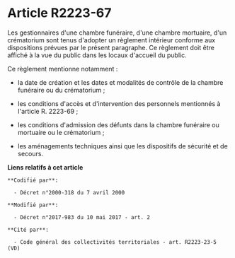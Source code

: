 # Article R2223-67

Les gestionnaires d'une chambre funéraire, d'une chambre mortuaire, d'un crématorium sont tenus d'adopter un règlement
intérieur conforme aux dispositions prévues par le présent paragraphe. Ce règlement doit être affiché à la vue du public dans
les locaux d'accueil du public.

Ce règlement mentionne notamment :

- la date de création et les dates et modalités de contrôle de la chambre funéraire ou du crématorium ;

- les conditions d'accès et d'intervention des personnels mentionnés à l'article R. 2223-69 ;

- les conditions d'admission des défunts dans la chambre funéraire ou mortuaire ou le crématorium ;

- les aménagements techniques ainsi que les dispositifs de sécurité et de secours.

**Liens relatifs à cet article**

	**Codifié par**:

	  - Décret n°2000-318 du 7 avril 2000

	**Modifié par**:

	  - Décret n°2017-983 du 10 mai 2017 - art. 2

	**Cité par**:

	  - Code général des collectivités territoriales - art. R2223-23-5 (VD)
